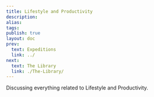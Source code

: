 ```yaml
---
title: Lifestyle and Productivity
description: 
alias: 
tags: 
publish: true
layout: doc
prev:
  text: Expeditions
  link: ../
next:
  text: The Library
  link: ./The-Library/
---
```


Discussing everything related to Lifestyle and Productivity.
